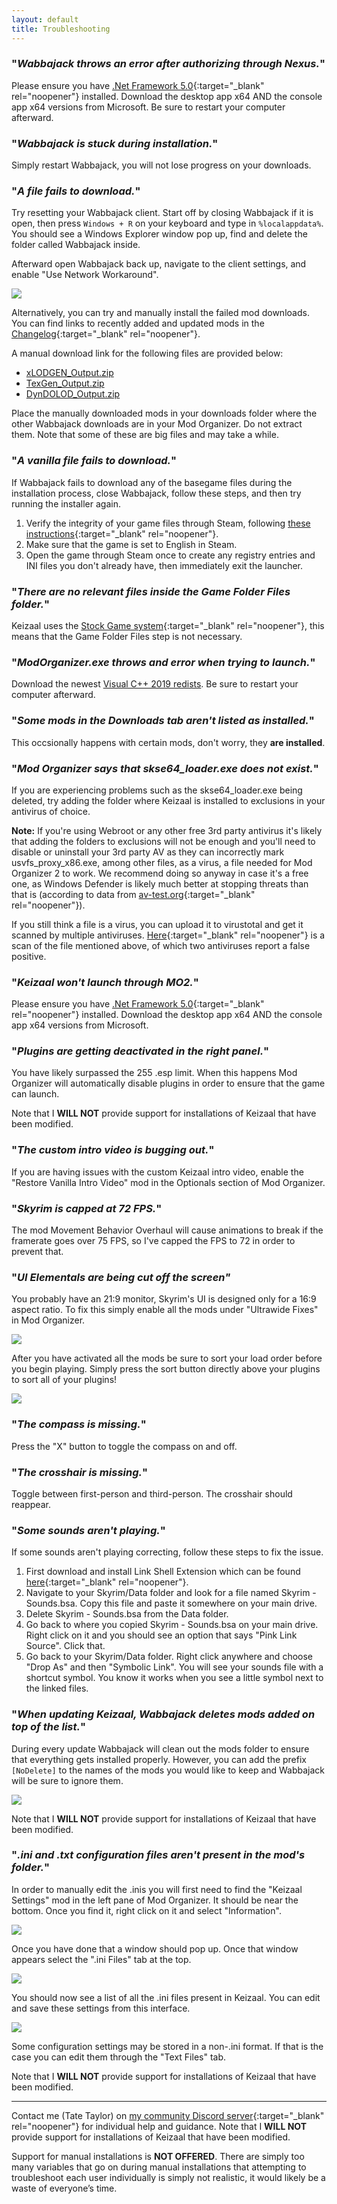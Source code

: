 ```yaml
---
layout: default
title: Troubleshooting
---
```

### "*Wabbajack throws an error after authorizing through Nexus.*"

Please ensure you have [.Net Framework 5.0](https://dotnet.microsoft.com/download/dotnet/5.0/runtime){:target="_blank" rel="noopener"} installed. Download the desktop app x64 AND the console app x64 versions from Microsoft. Be sure to restart your computer afterward.

### "*Wabbajack is stuck during installation.*"

Simply restart Wabbajack, you will not lose progress on your downloads.

### "*A file fails to download.*"

Try resetting your Wabbajack client. Start off by closing Wabbajack if it is open, then press `Windows + R` on your keyboard and type in `%localappdata%`. You should see a Windows Explorer window pop up, find and delete the folder called Wabbajack inside.

Afterward open Wabbajack back up, navigate to the client settings, and enable "Use Network Workaround".

![](https://i.ibb.co/FDPDrfk/Discord-VPN.png)

Alternatively, you can try and manually install the failed mod downloads. You can find links to recently added and updated mods in the [Changelog](https://keizaal.github.io/Keizaal/CHANGELOG.html){:target="_blank" rel="noopener"}. 

A manual download link for the following files are provided below:

- [xLODGEN_Output.zip](https://github.com/Keizaal/Keizaal/releases/download/6.3.0/xLODGEN.Output.7z)
- [TexGen_Output.zip](https://github.com/Keizaal/Keizaal/releases/download/6.3.0/TexGen.Output.7z)
- [DynDOLOD_Output.zip](https://github.com/Keizaal/Keizaal/releases/download/6.3.0/DynDOLOD.Output.7z)

Place the manually downloaded mods in your downloads folder where the other Wabbajack downloads are in your Mod Organizer. Do not extract them. Note that some of these are big files and may take a while.

### "*A vanilla file fails to download.*"

If Wabbajack fails to download any of the basegame files during the installation process, close Wabbajack, follow these steps, and then try running the installer again.
1. Verify the integrity of your game files through Steam, following [these instructions](https://support.steampowered.com/kb_article.php?ref=2037-QEUH-3335){:target="_blank" rel="noopener"}.
2. Make sure that the game is set to English in Steam.
3. Open the game through Steam once to create any registry entries and INI files you don't already have, then immediately exit the launcher.

### "*There are no relevant files inside the Game Folder Files folder.*"

Keizaal uses the [Stock Game system](https://github.com/wabbajack-tools/wabbajack/wiki/Keeping-The-Game-Folder-Clean-(via-local-game-installs)){:target="_blank" rel="noopener"}, this means that the Game Folder Files step is not necessary.

### "*ModOrganizer.exe throws and error when trying to launch.*"

Download the newest [Visual C++ 2019 redists](https://aka.ms/vs/16/release/vc_redist.x64.exe). Be sure to restart your computer afterward.

### "*Some mods in the Downloads tab aren't listed as installed.*"

This occsionally happens with certain mods, don't worry, they **are installed**.

### "*Mod Organizer says that skse64_loader.exe does not exist.*"

If you are experiencing problems such as the skse64_loader.exe being deleted, try adding the folder where Keizaal is installed to exclusions in your antivirus of choice.

**Note:** If you're using Webroot or any other free 3rd party antivirus it's likely that adding the folders to exclusions will not be enough and you'll need to disable or uninstall your 3rd party AV as they can incorrectly mark usvfs_proxy_x86.exe, among other files, as a virus, a file needed for Mod Organizer 2 to work. We recommend doing so anyway in case it's a free one, as Windows Defender is likely much better at stopping threats than that is (according to data from [av-test.org](https://www.av-test.org/en/antivirus/home-windows/){:target="_blank" rel="noopener"}).

If you still think a file is a virus, you can upload it to virustotal and get it scanned by multiple antiviruses. [Here](https://www.virustotal.com/gui/file/356c029b7bf0bed41460ceacf2c756560101b9b0977c349925d81d76392dd0c4/detection){:target="_blank" rel="noopener"} is a scan of the file mentioned above, of which two antiviruses report a false positive.

### "*Keizaal won't launch through MO2.*"

Please ensure you have [.Net Framework 5.0](https://dotnet.microsoft.com/download/dotnet/5.0/runtime){:target="_blank" rel="noopener"} installed. Download the desktop app x64 AND the console app x64 versions from Microsoft.

### "*Plugins are getting deactivated in the right panel.*"

You have likely surpassed the 255 .esp limit. When this happens Mod Organizer will automatically disable plugins in order to ensure that the game can launch.

Note that I **WILL NOT** provide support for installations of Keizaal that have been modified.

### "*The custom intro video is bugging out.*"

If you are having issues with the custom Keizaal intro video, enable the "Restore Vanilla Intro Video" mod in the Optionals section of Mod Organizer.

### "*Skyrim is capped at 72 FPS.*"

The mod Movement Behavior Overhaul will cause animations to break if the framerate goes over 75 FPS, so I've capped the FPS to 72 in order to prevent that.

### "*UI Elementals are being cut off the screen"*

You probably have an 21:9 monitor, Skyrim's UI is designed only for a 16:9 aspect ratio. To fix this simply enable all the mods under "Ultrawide Fixes" in Mod Organizer.

![](https://raw.githubusercontent.com/Keizaal/Keizaal/main/assets/images/installation%20guide/18.%20Optional%20Mods.png)

After you have activated all the mods be sure to sort your load order before you begin playing. Simply press the sort button directly above your plugins to sort all of your plugins!

![](https://raw.githubusercontent.com/PierreDespereaux/Keizaal/main/assets/images/installation%20guide/11.%20LOOT.png)

### "*The compass is missing.*"

Press the "X" button to toggle the compass on and off.

### "*The crosshair is missing.*"

Toggle between first-person and third-person. The crosshair should reappear.

### "*Some sounds aren't playing.*"

If some sounds aren't playing correcting, follow these steps to fix the issue.
1. First download and install Link Shell Extension which can be found [here](http://schinagl.priv.at/nt/hardlinkshellext/linkshellextension.html){:target="_blank" rel="noopener"}.
2. Navigate to your Skyrim/Data folder and look for a file named Skyrim - Sounds.bsa. Copy this file and paste it somewhere on your main drive.
3. Delete Skyrim - Sounds.bsa from the Data folder.
4. Go back to where you copied Skyrim - Sounds.bsa on your main drive. Right click on it and you should see an option that says "Pink Link Source". Click that.
5. Go back to your Skyrim/Data folder. Right click anywhere and choose "Drop As" and then "Symbolic Link". You will see your sounds file with a shortcut symbol. You know it works when you see a little symbol next to the linked files.

### "*When updating Keizaal, Wabbajack deletes mods added on top of the list.*"

During every update Wabbajack will clean out the mods folder to ensure that everything gets installed properly. However, you can add the prefix `[NoDelete]` to the names of the mods you would like to keep and Wabbajack will be sure to ignore them.

![](https://raw.githubusercontent.com/PierreDespereaux/Keizaal/main/assets/images/installation%20guide/12.%20No%20Delete.PNG)

Note that I **WILL NOT** provide support for installations of Keizaal that have been modified.

### "*.ini and .txt configuration files aren't present in the mod's folder.*"

In order to manually edit the .inis you will first need to find the "Keizaal Settings" mod in the left pane of Mod Organizer. It should be near the bottom. Once you find it, right click on it and select "Information".

![](https://raw.githubusercontent.com/PierreDespereaux/Keizaal/main/assets/images/installation%20guide/8.%20Keizaal%20Settings.PNG)

Once you have done that a window should pop up. Once that window appears select the ".ini Files" tab at the top.

![](https://raw.githubusercontent.com/PierreDespereaux/Keizaal/main/assets/images/installation%20guide/9.%20Navigate%20to%20.inis.PNG)

You should now see a list of all the .ini files present in Keizaal. You can edit and save these settings from this interface.

![](https://raw.githubusercontent.com/PierreDespereaux/Keizaal/main/assets/images/installation%20guide/10.%20Edit%20.inis.PNG)

Some configuration settings may be stored in a non-.ini format. If that is the case you can edit them through the "Text Files" tab.

Note that I **WILL NOT** provide support for installations of Keizaal that have been modified.

---

Contact me (Tate Taylor) on [my community Discord server](https://discord.gg/eYZJFP8){:target="_blank" rel="noopener"} for individual help and guidance. Note that I **WILL NOT** provide support for installations of Keizaal that have been modified.

Support for manual installations is **NOT OFFERED**. There are simply too many variables that go on during manual installations that attempting to troubleshoot each user individually is simply not realistic, it would likely be a waste of everyone’s time.
